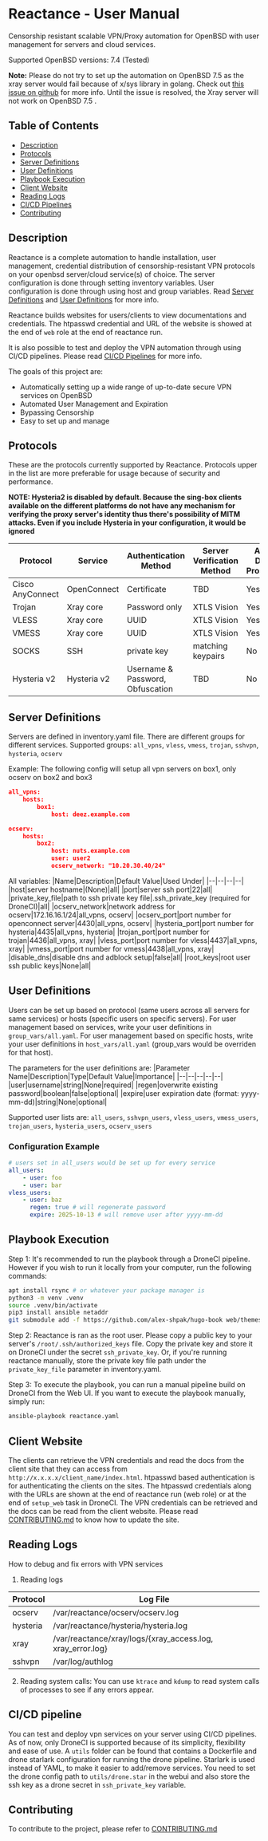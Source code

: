 # Reactance - User Manual
Censorship resistant scalable VPN/Proxy automation for OpenBSD with user management for servers and cloud services.

Supported OpenBSD versions: 7.4 (Tested)


**Note:** Please do not try to set up the automation on OpenBSD 7.5 as the xray server would fail because of x/sys library in golang. Check out [this issue on github](https://github.com/golang/go/issues/36435) for more info. Until the issue is resolved, the Xray server will not work on OpenBSD 7.5 .

## Table of Contents
  - [Description](#description)
  - [Protocols](#protocols)
  - [Server Definitions](#server-definitions)
  - [User Definitions](#user-definitions)
  - [Playbook Execution](#playbook-execution)
  - [Client Website](#client-website)
  - [Reading Logs](#reading-logs)
  - [CI/CD Pipelines](#cicd-pipelines)
  - [Contributing](#contributing)

## Description
Reactance is a complete automation to handle installation, user management, credential distribution of censorship-resistant VPN protocols on your openbsd server/cloud service(s) of choice. The server configuration is done through setting inventory variables. User configuration is done through using host and group variables. Read [Server Definitions](#server-definitions) and [User Definitions](#user-definitions) for more info.

Reactance builds websites for users/clients to view documentations and credentials. The htpasswd credential and URL of the website is showed at the end of `web` role at the end of reactance run.

It is also possible to test and deploy the VPN automation through using CI/CD pipelines. Please read [CI/CD Pipelines](#cicd-pipelines) for more info.

The goals of this project are:
- Automatically setting up a wide range of up-to-date secure VPN services  on OpenBSD
- Automated User Management and Expiration
- Bypassing Censorship
- Easy to set up and manage

## Protocols
These are the protocols currently supported by Reactance. Protocols upper in the list are more preferable for usage because of security and performance.

**NOTE: Hysteria2 is disabled by default. Because the sing-box clients available on the different platforms do not have any mechanism for verifying the proxy server's identity thus there's possibility of MITM attacks. Even if you include Hysteria in your configuration, it would be ignored**

|Protocol|Service|Authentication Method|Server Verification Method|Auto DNS Proxying|
|--|--|--|--|--|
|Cisco AnyConnect|OpenConnect|Certificate|TBD|Yes|
|Trojan|Xray core|Password only|XTLS Vision|Yes|
|VLESS|Xray core|UUID|XTLS Vision|Yes|
|VMESS|Xray core|UUID|XTLS Vision|Yes|
|SOCKS|SSH|private key|matching keypairs|No|
|Hysteria v2|Hysteria v2|Username & Password, Obfuscation|TBD|No|

## Server Definitions
Servers are defined in inventory.yaml file. There are different groups for different services.
Supported groups: `all_vpns`, `vless`, `vmess`, `trojan`, `sshvpn`, `hysteria`, `ocserv`

Example: The following config will setup all vpn servers on box1, only ocserv on box2 and box3

```json
all_vpns:
    hosts:
        box1:
            host: deez.example.com

ocserv:
    hosts:
        box2:
            host: nuts.example.com
            user: user2
            ocserv_network: "10.20.30.40/24"
```
   
All variables:
|Name|Description|Default Value|Used Under|
|--|--|--|--|
|host|server hostname|(None)|all|
|port|server ssh port|22|all|
|private_key_file|path to ssh private key file|.ssh_private_key (required for DroneCI)|all|
|ocserv_network|network address for ocserv|172.16.16.1/24|all_vpns, ocserv|
|ocserv_port|port number for openconnect server|4430|all_vpns, ocserv|
|hysteria_port|port number for hysteria|4435|all_vpns, hysteria|
|trojan_port|port number for trojan|4436|all_vpns, xray|
|vless_port|port number for vless|4437|all_vpns, xray|
|vmess_port|port number for vmess|4438|all_vpns, xray|
|disable_dns|disable dns and adblock setup|false|all|
|root_keys|root user ssh public keys|None|all|

## User Definitions
Users can be set up based on protocol (same users across all servers for same services) or hosts (specific users on specific servers). For user management based on services, write your user definitions in `group_vars/all.yaml`. For user management based on specific hosts, write your user definitions in `host_vars/all.yaml` (group_vars would be overriden for that host).

The parameters for the user definitions are:
|Parameter Name|Description|Type|Default Value|Importance|
|--|--|--|--|--|
|user|username|string|None|required|
|regen|overwrite existing password|boolean|false|optional|
|expire|user expiration date (format: yyyy-mm-dd)|string|None|optional|

Supported user lists are: `all_users`, `sshvpn_users`, `vless_users`, `vmess_users`, `trojan_users`, `hysteria_users`, `ocserv_users`

### Configuration Example
```yaml
# users set in all_users would be set up for every service
all_users:
    - user: foo
    - user: bar
vless_users:
    - user: baz
      regen: true # will regenerate password
      expire: 2025-10-13 # will remove user after yyyy-mm-dd
```

## Playbook Execution

Step 1: It's recommended to run the playbook through a DroneCI pipeline. However if you wish to run it locally from your computer, run the following commands:
```sh
apt install rsync # or whatever your package manager is
python3 -m venv .venv
source .venv/bin/activate
pip3 install ansible netaddr
git submodule add -f https://github.com/alex-shpak/hugo-book web/themes/hugo-book
```

Step 2: Reactance is ran as the root user. Please copy a public key to your server's `/root/.ssh/authorized_keys` file. Copy the private key and store it on DroneCI under the secret `ssh_private_key`. Or, if you're running reactance manually, store the private key file path under the `private_key_file` parameter in inventory.yaml.

Step 3: To execute the playbook, you can run a manual pipeline build on DroneCI from the Web UI. If you want to execute the playbook manually, simply run:
```sh
ansible-playbook reactance.yaml
```

## Client Website
The clients can retrieve the VPN credentials and read the docs from the client site that they can access from `http://x.x.x.x/client_name/index.html`. htpasswd based authentication is for authenticating the clients on the sites. The htpasswd credentials along with the URLs are shown at the end of reactance run (web role) or at the end of `setup_web` task in DroneCI.
The VPN credentials can be retrieved and the docs can be read from the client website. Please read [CONTRIBUTING.md](./CONTRIBUTING.md) to know how to update the site.

## Reading Logs
How to debug and fix errors with VPN services
1. Reading logs

|Protocol|Log File|
|--|--|
|ocserv|/var/reactance/ocserv/ocserv.log|
|hysteria|/var/reactance/hysteria/hysteria.log|
|xray|/var/reactance/xray/logs/{xray_access.log, xray_error.log}|
|sshvpn|/var/log/authlog|

2. Reading system calls: You can use `ktrace` and `kdump` to read system calls of processes to see if any errors appear.

## CI/CD pipeline
You can test and deploy vpn services on your server using CI/CD pipelines. As of now, only DroneCI is supported because of its simplicity, flexibility and ease of use. A `utils` folder can be found that contains a Dockerfile and drone starlark configuration for running the drone pipeline. Starlark is used instead of YAML, to make it easier to add/remove services.
You need to set the drone config path to `utils/drone.star` in the webui and also store the ssh key as a drone secret in `ssh_private_key` variable.

## Contributing
To contribute to the project, please refer to [CONTRIBUTING.md](./CONTRIBUTING.md)
